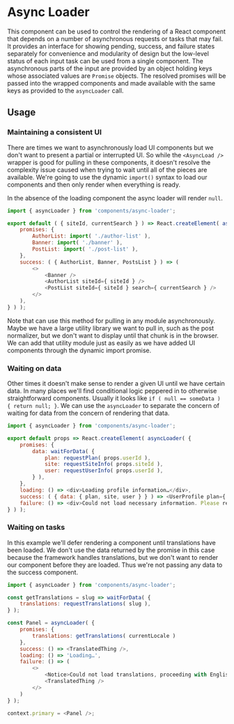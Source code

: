 # Async Loader

This component can be used to control the rendering of a React component that depends on a number of asynchronous requests or tasks that may fail.
It provides an interface for showing pending, success, and failure states separately for convenience and modularity of design but the low-level status of each input task can be used from a single component.
The asynchronous parts of the input are provided by an object holding keys whose associated values are `Promise` objects.
The resolved promises will be passed into the wrapped components and made available with the same keys as provided to the `asyncLoader` call.

## Usage

### Maintaining a consistent UI

There are times we want to asynchronously load UI components but we don't want to present a partial or interrupted UI.
So while the `<AsyncLoad />` wrapper is good for pulling in these components, it doesn't resolve the complexity issue caused when trying to wait until all of the pieces are available.
We're going to use the dynamic `import()` syntax to load our components and then only render when everything is ready.

In the absence of the loading component the async loader will render `null`.

```js
import { asyncLoader } from 'components/async-loader';

export default ( { siteId, currentSearch } ) => React.createElement( asyncLoader( {
	promises: {
		AuthorList: import( './author-list' ),
		Banner: import( './banner' ),
		PostList: import( './post-list' ),
	},
	success: ( { AuthorList, Banner, PostsList } ) => (
		<>
			<Banner />
			<AuthorList siteId={ siteId } />
			<PostList siteId={ siteId } search={ currentSearch } />
		</>
	),
} ) );
```

Note that can use this method for pulling in any module asynchronously.
Maybe we have a large utility library we want to pull in, such as the post normalizer, but we don't want to display until that chunk is in the browser.
We can add that utility module just as easily as we have added UI components through the dynamic import promise.

### Waiting on data

Other times it doesn't make sense to render a given UI until we have certain data.
In many places we'll find conditional logic peppered in to otherwise straightforward components.
Usually it looks like `if ( null == someData ) { return null; }`.
We can use the `asyncLoader` to separate the concern of waiting for data from the concern of rendering that data.

```js
import { asyncLoader } from 'components/async-loader';

export default props => React.createElement( asyncLoader( {
	promises: {
		data: waitForData( {
			plan: requestPlan( props.userId ),
			site: requestSiteInfo( props.siteId ),
			user: requestUserInfo( props.userId ),
		} ),
	},
	loading: () => <div>Loading profile information…</div>,
	success: ( { data: { plan, site, user } } ) => <UserProfile plan={ plan } site={ site } user={ user } />,
	failure: () => <div>Could not load necessary information. Please refresh the page to try again.</div>,
} ) );
```

### Waiting on tasks

In this example we'll defer rendering a component until translations have been loaded.
We don't use the data returned by the promise in this case because the framework handles translations, but we don't want to render our component before they are loaded.
Thus we're not passing any data to the success component.

```js
import { asyncLoader } from 'components/async-loader';

const getTranslations = slug => waitForData( {
	translations: requestTranslations( slug ),
} );

const Panel = asyncLoader( {
	promises: {
		translations: getTranslations( currentLocale )
	},
	success: () => <TranslatedThing />,
	loading: () => 'Loading…',
	failure: () => (
		<>
			<Notice>Could not load translations, proceeding with English.</Notice>
			<TranslatedThing />
		</>
	)
} );

context.primary = <Panel />;
```

